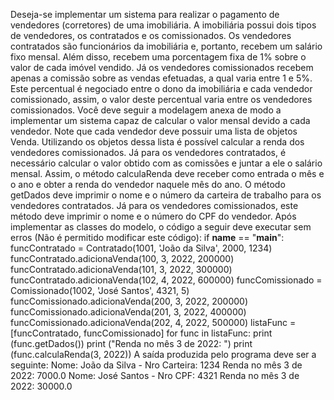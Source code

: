 Deseja-se implementar um sistema para realizar o pagamento de vendedores (corretores) de uma
imobiliária. A imobiliária possui dois tipos de vendedores, os contratados e os comissionados. Os
vendedores contratados são funcionários da imobiliária e, portanto, recebem um salário fixo mensal. Além
disso, recebem uma porcentagem fixa de 1% sobre o valor de cada imóvel vendido. Já os vendedores
comissionados recebem apenas a comissão sobre as vendas efetuadas, a qual varia entre 1 e 5%. Este
percentual é negociado entre o dono da imobiliária e cada vendedor comissionado, assim, o valor deste
percentual varia entre os vendedores comissionados.
Você deve seguir a modelagem anexa de modo a implementar um sistema capaz de calcular o valor mensal
devido a cada vendedor. Note que cada vendedor deve possuir uma lista de objetos Venda. Utilizando os
objetos dessa lista é possível calcular a renda dos vendedores comissionados. Já para os vendedores
contratados, é necessário calcular o valor obtido com as comissões e juntar a ele o salário mensal. Assim, o
método calculaRenda deve receber como entrada o mês e o ano e obter a renda do vendedor naquele mês
do ano.
O método getDados deve imprimir o nome e o número da carteira de trabalho para os vendedores
contratados. Já para os vendedores comissionados, este método deve imprimir o nome e o número do CPF
do vendedor.
Após implementar as classes do modelo, o código a seguir deve executar sem erros (Não é permitido
modificar este código):
if __name__ == "__main__":
  funcContratado = Contratado(1001, 'João da Silva', 2000, 1234)
  funcContratado.adicionaVenda(100, 3, 2022, 200000)
  funcContratado.adicionaVenda(101, 3, 2022, 300000)
  funcContratado.adicionaVenda(102, 4, 2022, 600000)
  funcComissionado = Comissionado(1002, 'José Santos', 4321, 5)
  funcComissionado.adicionaVenda(200, 3, 2022, 200000)
  funcComissionado.adicionaVenda(201, 3, 2022, 400000)
  funcComissionado.adicionaVenda(202, 4, 2022, 500000)
  listaFunc = [funcContratado, funcComissionado]
  for func in listaFunc:
    print (func.getDados())
    print ("Renda no mês 3 de 2022: ")
    print (func.calculaRenda(3, 2022))
A saída produzida pelo programa deve ser a seguinte:
Nome: João da Silva - Nro Carteira: 1234
Renda no mês 3 de 2022:
7000.0
Nome: José Santos - Nro CPF: 4321
Renda no mês 3 de 2022:
30000.0
